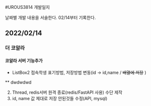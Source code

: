#UROUS3814 개발일지

날짜별 개발 내용을 서술한다.
02/14부터 기록한다.

## 2022/02/14

### 더 코알라

#### 코알라 서버 기능추가

* ListBox2 접속학생 표기방법, 저장방법 변동(id -> id,name / ~~배열에 저장~~ )

** dwdwdwd

2. Thread, redis서버 원격 종료(redis/FastAPI 사용) 수단 제작
3. id, name 값 제대로 저장 안된것들 수정(API, mysql)
